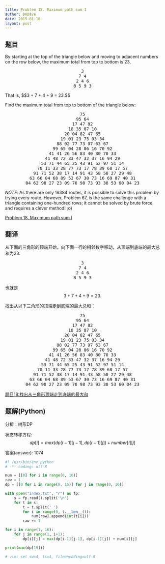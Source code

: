 ```yaml
---
title: Problem 18. Maximum path sum I
author: DHDave
date: 2015-01-18
layout: post
---
```


## 题目

By starting at the top of the triangle below and moving to adjacent numbers on the row below, the maximum total from top to bottom is 23.

<center><pre>
3
7 4
2 4 6
8 5 9 3
</pre></center>
<!--more-->
That is, $$3 + 7 + 4 + 9 = 23.$$

Find the maximum total from top to bottom of the triangle below:

<center><pre>
75
95 64
17 47 82
18 35 87 10
20 04 82 47 65
19 01 23 75 03 34
88 02 77 73 07 63 67
99 65 04 28 06 16 70 92
41 41 26 56 83 40 80 70 33
41 48 72 33 47 32 37 16 94 29
53 71 44 65 25 43 91 52 97 51 14
70 11 33 28 77 73 17 78 39 68 17 57
91 71 52 38 17 14 91 43 58 50 27 29 48
63 66 04 68 89 53 67 30 73 16 69 87 40 31
04 62 98 27 23 09 70 98 73 93 38 53 60 04 23
</pre></center>

*NOTE*: As there are only 16384 routes, it is possible to solve this problem by trying every route. However, Problem 67, is the same challenge with a triangle containing one-hundred rows; it cannot be solved by brute force, and requires a clever method! ;o)

[Problem 18. Maximum path sum I](https://projecteuler.net/problem=18 "Problem 18")

## 翻译

从下面的三角形的顶端开始，向下面一行的相邻数字移动，从顶端到底端的最大总和为23.

<center><pre>
3
7 4
2 4 6
8 5 9 3
</pre></center>

也就是 $$ 3 + 7 + 4 + 9 = 23.$$

找出从以下三角形的顶端走到底端的最大总和：

<center><pre>
75
95 64
17 47 82
18 35 87 10
20 04 82 47 65
19 01 23 75 03 34
88 02 77 73 07 63 67
99 65 04 28 06 16 70 92
41 41 26 56 83 40 80 70 33
41 48 72 33 47 32 37 16 94 29
53 71 44 65 25 43 91 52 97 51 14
70 11 33 28 77 73 17 78 39 68 17 57
91 71 52 38 17 14 91 43 58 50 27 29 48
63 66 04 68 89 53 67 30 73 16 69 87 40 31
04 62 98 27 23 09 70 98 73 93 38 53 60 04 23
</pre></center>

[题目18:找出从三角形顶端走到底端的最大和](http://pe.spiritzhang.com/index.php/2011-05-11-09-44-54/19-18 "题目18")

## 题解(Python)

分析：树形DP

状态转移方程:$$ dp[i] = max(dp[i-1][j-1], dp[i-1][j]) + number[i][j] $$

答案(answer): 1074

```python
#! /usr/bin/env python
# -*- coding: utf-8

num = [[0] for i in range(0, 16)]
raw = 1
dp = [[0 for i in range(0, 16)] for j in range(0, 16)]

with open("index.txt", "r") as fp:
    s = fp.read().split('\n')
    for t in s:
        t = t.split(' ')
        for i in range(0, t.__len__()):
            num[raw].append(int(t[i]))
        raw += 1

for i in range(1, 16):
    for j in range(1, i+1):
        dp[i][j] = max(dp[i-1][j-1], dp[i-1][j]) + num[i][j]

print(max(dp[15]))

# vim: set sw=4, ts=4, fileencoding=utf-8
```
